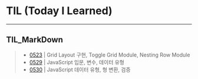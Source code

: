 # TIL (Today I Learned)
---
## TIL_MarkDown

> - [0523](./TIL_MarkDown/TIL_0523.md) | Grid Layout 구현, Toggle Grid Module, Nesting Row Module
> - [0529](./TIL_MarkDown/TIL_0529.md) | JavaScript 입문, 변수, 데이터 유형
> - [0530](./TIL_MarkDown/TIL_0530.md) | JavaScript 데이터 유형, 형 변환, 검증
